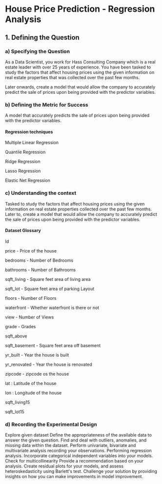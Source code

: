 # House Price Prediction - Regression Analysis

## 1. Defining the Question
### a) Specifying the Question
As a Data Scientist, you work for Hass Consulting Company which is a real estate leader with over 25 years of experience. You have been tasked to study the factors that affect housing prices using the given information on real estate properties that was collected over the past few months.

Later onwards, create a model that would allow the company to accurately predict the sale of prices upon being provided with the predictor variables.

### b) Defining the Metric for Success
A model that accurately predicts the sale of prices upon being provided with the predictor variables.

#### Regression techniques
Multiple Linear Regression

Quantile Regression

Ridge Regression

Lasso Regression

Elastic Net Regression

### c) Understanding the context
Tasked to study the factors that affect housing prices using the given information on real estate properties collected over the past few months. Later to, create a model that would allow the company to accurately predict the sale of prices upon being provided with the predictor variables.

#### Dataset Glossary
Id

price - Price of the house

bedrooms - Number of Bedrooms

bathrooms - Number of Bathrooms

sqft_living - Square feet area of living area

sqft_lot - Square feet area of parking Layout

floors - Number of Floors

waterfront - Whether waterfront is there or not

view - Number of Views

grade - Grades

sqft_above

sqft_basement - Square feet area off basement

yr_built - Year the house is built

yr_renovated - Year the house is renovated

zipcode - zipcode os the house

lat : Latitude of the house

lon : Longitude of the house

sqft_living15

sqft_lot15

### d) Recording the Experimental Design
Explore given dataset
Define the appropriateness of the available data to answer the given question.
Find and deal with outliers, anomalies, and missing data within the dataset.
Perform univariate, bivariate and multivariate analysis recording your observations.
Performing regression analysis.
Incorporate categorical independent variables into your models.
Check for multicollinearity
Provide a recommendation based on your analysis.
Create residual plots for your models, and assess heteroskedasticity using Barlett's test.
Challenge your solution by providing insights on how you can make improvements in model improvement.
